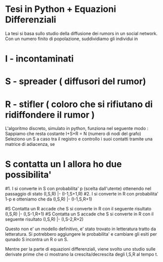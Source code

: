 # Tesi in Python + Equazioni Differenziali
La tesi si basa sullo studio della diffusione dei rumors in un social network.
Con un numero finito di popolazione, suddividiamo gli individui in 
# I - incontaminati
# S - spreader ( diffusori del rumor)
# R - stifler ( coloro che si rifiutano di ridiffondere il rumor )

L'algoritmo discreto, simulato in python, funziona nel seguente modo :
Sappiamo che resta costante I+S+R = N (numero di nodi del grafo)
Seleziono un S a caso tra il registro e controllo i suoi contatti tramite una matrice di adiacenza,
se 

# S contatta un I allora ho due possibilita'   
#1.   I si converte in S con probabilita' p (scelta dall'utente) ottenendo nel passaggio di stato (I,S,R) |- (I-1,S+1,R)
#2.   I si converte in R con probabilita' 1-p e otteniamo che da (I,S,R) |-  (I-1,S,R+1)

#S Contatta un R  accade che S si converte in R con il seguente risultato (I,S,R) |- (I,S-1,R+1)
#S Contatta un S accade che S si converte in R con il seguente risultato (I,S,R)  |- (I,S-2,R+2)

Questo non e' un modello definitivo, e' stato trovato in letteratura tratto da letteratura.
Si potrebbero aggiungere le probabilita' e cambiare gli esiti per qunado S incontra un R o un S.

Mentre per la parte di equazioni differenziali, viene svolto uno studio sulle derivate prime
che ci mostrano la crescita/decrescita degli I,S,R al tempo t.

